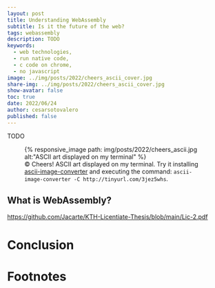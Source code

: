 ```yaml
---
layout: post
title: Understanding WebAssembly
subtitle: Is it the future of the web? 
tags: webassembly
description: TODO
keywords:
  - web technologies,
  - run native code,
  - c code on chrome,
  - no javascript
image: ../img/posts/2022/cheers_ascii_cover.jpg
share-img: ../img/posts/2022/cheers_ascii_cover.jpg
show-avatar: false
toc: true
date: 2022/06/24
author: cesarsotovalero
published: false
---
```


TODO


<figure class="jb_picture">
  {% responsive_image path: img/posts/2022/cheers_ascii.jpg alt:"ASCII art displayed on my terminal" %}
  <figcaption class="stroke"> 
    &#169; Cheers! ASCII art displayed on my terminal. Try it installing <a href="https://github.com/TheZoraiz/ascii-image-converter">ascii-image-converter</a> and executing the command: <code class="language-bash highlighter-rouge">ascii-image-converter -C http://tinyurl.com/3jez5whs</code>.
  </figcaption>
</figure>

## What is WebAssembly?

https://github.com/Jacarte/KTH-Licentiate-Thesis/blob/main/Lic-2.pdf


# Conclusion


# Footnotes


